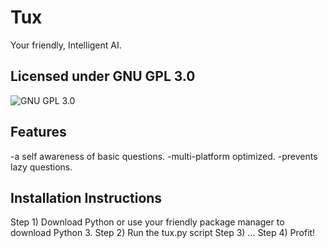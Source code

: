 <h1>Tux</h1>
Your friendly, Intelligent AI.


<h2> Licensed under GNU GPL 3.0 </h2>

![GNU GPL 3.0](http://www.gnu.org/graphics/gplv3-127x51.png)



<h2>Features</h2>
-a self awareness of basic questions.
-multi-platform optimized.
-prevents lazy questions.

<h2>Installation Instructions</h2>
Step 1) Download Python or use your friendly package manager to download Python 3.
Step 2) Run the tux.py script
Step 3) ...
Step 4) Profit!
